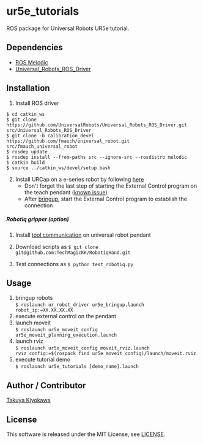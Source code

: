 # ur5e_tutorials

ROS package for Universal Robots UR5e tutorial.

## Dependencies

- [ROS Melodic](http://wiki.ros.org/melodic/Installation/Ubuntu)
- [Universal_Robots_ROS_Driver](https://github.com/UniversalRobots/Universal_Robots_ROS_Driver)

## Installation

1. Install ROS driver  

```
$ cd catkin_ws  
$ git clone https://github.com/UniversalRobots/Universal_Robots_ROS_Driver.git src/Universal_Robots_ROS_Driver  
$ git clone -b calibration_devel https://github.com/fmauch/universal_robot.git src/fmauch_universal_robot  
$ rosdep update  
$ rosdep install --from-paths src --ignore-src --rosdistro melodic  
$ catkin build  
$ source ../catkin_ws/devel/setup.bash  
```

2. Install URCap on a e-series robot by following [here](https://github.com/UniversalRobots/Universal_Robots_ROS_Driver/blob/master/ur_robot_driver/doc/install_urcap_e_series.md)
    - Don't forget the last step of starting the External Control program on the teach pendant ([known issue](https://github.com/UniversalRobots/Universal_Robots_ROS_Driver/issues/55)).
    - After [bringup](https://github.com/UniversalRobots/Universal_Robots_ROS_Driver/blob/master/ur_robot_driver/doc/usage_example.md), start the External Control program to establish the connection  

##### Robotiq gripper (option)
1. Install [tool communication](https://github.com/UniversalRobots/Universal_Robots_ROS_Driver/blob/master/ur_robot_driver/doc/setup_tool_communication.md) on universal robot pendant  

2. Download scripts as `$ git clone git@github.com:TechMagicKK/RobotiqHand.git`

3. Test connections as `$ python test_robotiq.py`

## Usage

1. bringup robots  
    `$ roslaunch ur_robot_driver ur5e_bringup.launch robot_ip:=XX.XX.XX.XX`
2. execute external control on the pendant  
3. launch moveit  
    `$ roslaunch ur5e_moveit_config ur5e_moveit_planning_execution.launch`
4. launch rviz  
    `$ roslaunch ur5e_moveit_config moveit_rviz.launch rviz_config:=$(rospack find ur5e_moveit_config)/launch/moveit.rviz`
5. execute tutorial demo  
    `$ roslaunch ur5e_tutorials [demo_name].launch`

## Author / Contributor

[Takuya Kiyokawa](https://takuya-ki.github.io/)

## License

This software is released under the MIT License, see [LICENSE](./LICENSE).
